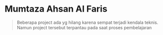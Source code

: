 # Mumtaza Ahsan Al Faris 

>Beberapa project ada yg hilang karena sempat terjadi kendala teknis. Namun project tersebut terpantau pada saat proses pembelajaran

